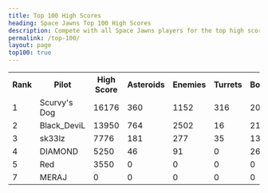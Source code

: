 ```yaml
---
title: Top 100 High Scores
heading: Space Jawns Top 100 High Scores
description: Compete with all Space Jawns players for the top high score!
permalink: /top-100/
layout: page
top100: true
---
```


<div class="table margin-bottom">
    <table id="top-100" class="high-score">
      <tbody><tr>
        <th>Rank</th>
        <th>Pilot</th>
        <th>High Score</th>
        <th>Asteroids</th>
        <th>Enemies</th>
        <th>Turrets</th>
        <th>Bonuses</th>
        <th>Powerups</th>
        <th>Top Level</th>
        <th>Time Played</th>
      </tr>
      <tr>
          <td>1</td><td>Scurvy's Dog</td>
          <td>16176</td>
          <td>360</td>
          <td>1152</td>
          <td>316</td>
          <td>205</td>
          <td>221</td>
          <td>5</td>
          <td>1182492818</td>
      </tr>
      <tr>
          <td>2</td>
          <td>Black_DeviL</td>
          <td>13950</td>
          <td>764</td>
          <td>2502</td>
          <td>16</td>
          <td>21</td>
          <td>18</td>
          <td>5</td>
          <td>1193124476</td>
      </tr>
      <tr>
          <td>3</td>
          <td>sk33lz</td>
          <td>7776</td>
          <td>181</td>
          <td>277</td>
          <td>35</td>
          <td>13</td>
          <td>17</td>
          <td>3</td>
          <td>1158546771</td>
      </tr>
      <tr>
          <td>4</td>
          <td>DIAMOND</td>
          <td>5250</td>
          <td>46</td>
          <td>91</td>
          <td>0</td>
          <td>26</td>
          <td>46</td>
          <td>2</td>
          <td>1163028738</td>
      </tr>
      <tr><td>5</td>
          <td>Red</td>
          <td>3550</td>
          <td>0</td>
          <td>0</td>
          <td>0</td>
          <td>0</td>
          <td>0</td>
          <td>1</td>
          <td>1108471035</td>
      </tr>
      <tr>
          <td>7</td>
          <td>MERAJ</td>
          <td>0</td>
          <td>0</td>
          <td>0</td>
          <td>0</td>
          <td>0</td>
          <td>0</td>
          <td>1</td>
          <td>0</td>
      </tr>
    </tbody>
  </table>
</div>
